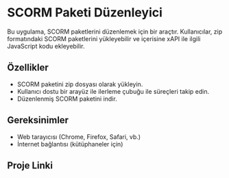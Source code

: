 # SCORM Paketi Düzenleyici

Bu uygulama, SCORM paketlerini düzenlemek için bir araçtır. Kullanıcılar, zip formatındaki SCORM paketlerini yükleyebilir ve içerisine xAPI ile ilgili JavaScript kodu ekleyebilir.

## Özellikler

- SCORM paketini zip dosyası olarak yükleyin.
- Kullanıcı dostu bir arayüz ile ilerleme çubuğu ile süreçleri takip edin.
- Düzenlenmiş SCORM paketini indir.

## Gereksinimler

- Web tarayıcısı (Chrome, Firefox, Safari, vb.)
- İnternet bağlantısı (kütüphaneler için)

## Proje Linki

